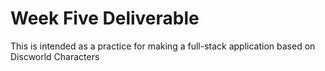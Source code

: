 # Week Five Deliverable

This is intended as a practice for making a full-stack application based on Discworld Characters